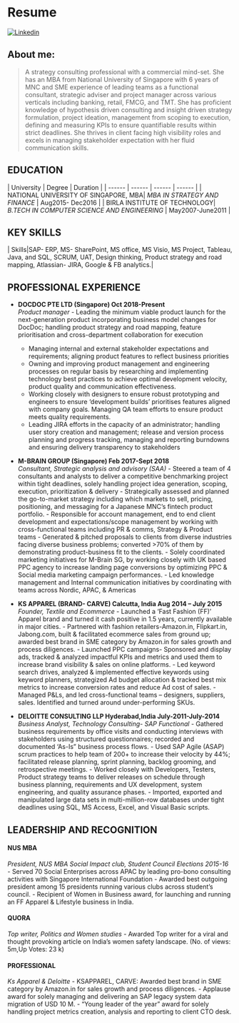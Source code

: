 
# Resume
 [![Linkedin](https://img.shields.io/badge/Linkedin-Profile-informational.svg?style=for-the-badge&logo=linkedin)](https://www.linkedin.com/in/suchandra-dey-b01a6a9/) 


## About me:
> A strategy consulting professional with a commercial mind-set. She has an MBA from National University of Singapore with 6 years of MNC and
SME experience of leading teams as a functional consultant, strategic adviser and project manager across various verticals including banking,
retail, FMCG, and TMT. She has proficient knowledge of hypothesis driven consulting and insight driven strategy formulation, project ideation,
management from scoping to execution, defining and measuring KPIs to ensure quantifiable results within strict deadlines. She thrives in client
facing high visibility roles and excels in managing stakeholder expectation with her fluid communication skills.

## EDUCATION

| University | Degree | Duration |
| ------ | ------ | ------ | ------ |
| NATIONAL UNIVERSITY OF SINGAPORE, MBA| *MBA IN STRATEGY AND FINANCE* | Aug2015- Dec2016 |
| BIRLA INSTITUTE OF TECHNOLOGY| *B.TECH IN COMPUTER SCIENCE AND ENGINEERING* | May2007-June2011 | 

## KEY SKILLS

| Skills|SAP- ERP, MS- SharePoint, MS office, MS Visio, MS Project, Tableau, Java, and SQL, SCRUM, UAT, Design thinking, Product strategy and road mapping, Atlassian- JIRA, Google &amp; FB analytics.|

## PROFESSIONAL EXPERIENCE

- **DOCDOC PTE LTD (Singapore) Oct 2018-Present**<br>
 _Product manager_
        - Leading the minimum viable product launch for the next-generation product incorporating business model changes for DocDoc; handling product strategy and road mapping, feature prioritisation and cross-department collaboration for execution
    - Managing internal and external stakeholder expectations and requirements; aligning product features to reflect business priorities
    - Owning and improving product management and engineering processes on regular basis by researching and implementing
technology best practices to achieve optimal development velocity, product quality and communication effectiveness.
    - Working closely with designers to ensure robust prototyping and engineers to ensure ‘development builds’ prioritises features aligned with company goals. Managing QA team efforts to ensure product meets quality requirements.
    - Leading JIRA efforts in the capacity of an administrator; handling user story creation and management; release and version process planning and progress tracking, managing and reporting burndowns and ensuring delivery transparency to stakeholders
    


- **M-BRAIN GROUP (Singapore) Feb 2017-Sept 2018**<br>
 _Consultant, Strategic analysis and advisory (SAA)_
        - Steered a team of 4 consultants and analysts to deliver a competitive benchmarking project within tight deadlines, solely handling
project idea generation, scoping, execution, prioritization &amp; delivery
        - Strategically assessed and planned the go-to-market strategy including which markets to sell, pricing, positioning, and messaging
for a Japanese MNC’s fintech product portfolio.
        - Responsible for account management, end to end client development and expectations/scope management by working with
cross-functional teams including PR &amp; comms, Strategy &amp; Product teams
        - Generated &amp; pitched proposals to clients from diverse industries facing diverse business problems; converted &gt;70% of them by
demonstrating product-business fit to the clients.
        - Solely coordinated marketing initiatives for M-Brain SG, by working closely with UK based PPC agency to increase landing page
conversions by optimizing PPC &amp; Social media marketing campaign performances.
        - Led knowledge management and Internal communication initiatives by coordinating with teams across Nordic, APAC, &amp; Americas
    
- **KS APPAREL (BRAND- CARVE) Calcutta, India Aug 2014 – July 2015**<br>
 _Founder, Textile and Ecommerce_
        - Launched a ‘Fast Fashion (FF)’ Apparel brand and turned it cash positive in 1.5 years, currently available in major cities.
        - Partnered with fashion retailers-Amazon.in, Flipkart.in, Jabong.com, built &amp; facilitated ecommerce sales from ground up; awarded best brand in SME category by Amazon.in for sales growth and process diligences.
        - Launched PPC campaigns- Sponsored and display ads, tracked &amp; analyzed impactful KPIs and metrics and used them to increase brand visibility &amp; sales on online platforms.
        - Led keyword search drives, analyzed &amp; implemented effective keywords using keyword planners, strategized Ad budget allocation &amp; tracked best mix metrics to increase conversion rates and reduce Ad cost of sales.
        - Managed P&amp;Ls, and led cross-functional teams – designers, suppliers, sales. Identified and turned around under-performing SKUs.
        
- **DELOITTE CONSULTING LLP Hyderabad,India July-2011-July-2014**<br>
 _Business Analyst, Technology Consulting- SAP Functional_ 
        - Gathered business requirements by office visits and conducting interviews with stakeholders using structured questionnaires; recorded and documented ‘As-Is” business process flows.
        - Used SAP Agile (ASAP) scrum practices to help team of 200+ to increase their velocity by 44%; facilitated release planning, sprint planning, backlog grooming, and retrospective meetings.
        - Worked closely with Developers, Testers, Product strategy teams to deliver releases on schedule through business planning,
requirements and UX development, system engineering, and quality assurance phases.
        - Imported, exported and manipulated large data sets in multi-million-row databases under tight deadlines using SQL, MS Access, Excel, and Visual Basic scripts.


## LEADERSHIP AND RECOGNITION
#### NUS MBA
_President, NUS MBA Social Impact club, Student Council Elections 2015-16_
        - Served 70 Social Enterprises across APAC by leading pro-bono consulting activities with Singapore International Foundation
        - Awarded best outgoing president among 15 presidents running various clubs across student’s council.
        - Recipient of Women in Business award, for launching and running an FF Apparel &amp; Lifestyle business in India.
#### QUORA
_Top writer, Politics and Women studies_
        - Awarded Top writer for a viral and thought provoking article on India’s women safety landscape. (No. of views: 5m,Up Votes: 23 k)
#### PROFESSIONAL
_Ks Apparel &amp; Deloitte_
        - KSAPPAREL, CARVE: Awarded best brand in SME category by Amazon.in for sales growth and process diligences.
        - Applause award for solely managing and delivering an SAP legacy system data migration of USD 10 M.
        - “Young leader of the year” award for solely handling project metrics creation, analysis and reporting to client CTO desk.

